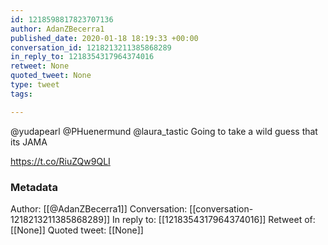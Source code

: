```yaml
---
id: 1218598817823707136
author: AdanZBecerra1
published_date: 2020-01-18 18:19:33 +00:00
conversation_id: 1218213211385868289
in_reply_to: 1218354317964374016
retweet: None
quoted_tweet: None
type: tweet
tags:

---
```


@yudapearl @PHuenermund @laura_tastic Going to take a wild guess that its JAMA

https://t.co/RiuZQw9QLI

### Metadata

Author: [[@AdanZBecerra1]]
Conversation: [[conversation-1218213211385868289]]
In reply to: [[1218354317964374016]]
Retweet of: [[None]]
Quoted tweet: [[None]]

